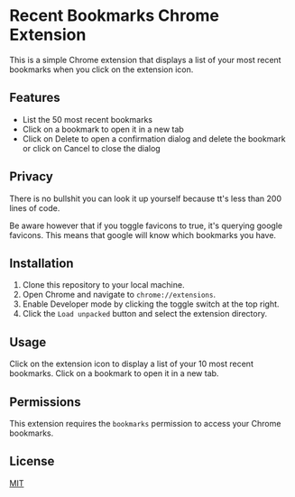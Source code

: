 # Recent Bookmarks Chrome Extension

This is a simple Chrome extension that displays a list of your most recent bookmarks when you click on the extension icon.

## Features

- List the 50 most recent bookmarks
- Click on a bookmark to open it in a new tab
- Click on Delete to open a confirmation dialog and delete the bookmark or click on Cancel to close the dialog

## Privacy

There is no bullshit you can look it up yourself because tt's less than 200 lines of code.

Be aware however that if you toggle favicons to true, it's querying google favicons.
This means that google will know which bookmarks you have.

## Installation

1. Clone this repository to your local machine.
2. Open Chrome and navigate to `chrome://extensions`.
3. Enable Developer mode by clicking the toggle switch at the top right.
4. Click the `Load unpacked` button and select the extension directory.

## Usage

Click on the extension icon to display a list of your 10 most recent bookmarks. Click on a bookmark to open it in a new tab.

## Permissions

This extension requires the `bookmarks` permission to access your Chrome bookmarks.

<!-- ## Contributing

Pull requests are welcome. For major changes, please open an issue first to discuss what you would like to change. -->

## License

[MIT](https://choosealicense.com/licenses/mit/)

